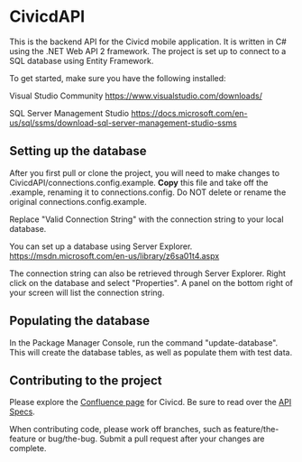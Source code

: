 # CivicdAPI

This is the backend API for the Civicd mobile application. It is written in C# using the .NET Web API 2 framework. The project is set up to connect to a SQL database using Entity Framework. 

To get started, make sure you have the following installed:

Visual Studio Community
https://www.visualstudio.com/downloads/

SQL Server Management Studio
https://docs.microsoft.com/en-us/sql/ssms/download-sql-server-management-studio-ssms

## Setting up the database

After you first pull or clone the project, you will need to make changes to CivicdAPI/connections.config.example. 
**Copy** this file and take off the .example, renaming it to connections.config. Do NOT delete or rename the original connections.config.example.

Replace "Valid Connection String" with the connection string to your local database. 

You can set up a database using Server Explorer. 
https://msdn.microsoft.com/en-us/library/z6sa01t4.aspx

The connection string can also be retrieved through Server Explorer. Right click on the database and select "Properties". A panel on the bottom right of your screen will list the connection string. 

## Populating the database

In the Package Manager Console, run the command "update-database". This will create the database tables, as well as populate them with test data. 

## Contributing to the project

Please explore the <a href="https://codeforcharlotte.atlassian.net/wiki/spaces/MVOTE/pages">Confluence page</a> for Civicd. Be sure to read over the <a href="https://codeforcharlotte.atlassian.net/wiki/spaces/MVOTE/pages/53837825/API+Specs">API Specs</a>.

When contributing code, please work off branches, such as feature/the-feature or bug/the-bug. Submit a pull request after your changes are complete.
